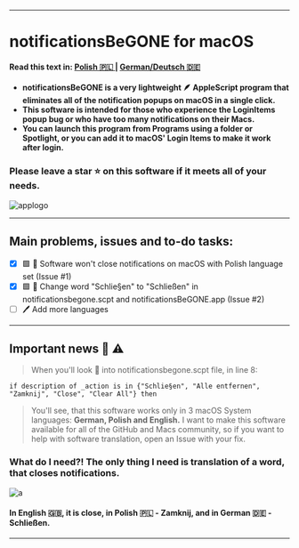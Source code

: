 -------------------------------------------------------------------------------------------------------------------------------------------

# notificationsBeGONE for macOS
#### Read this text in: [Polish :poland: ](https://github.com/karolpszo/notificationsbegone/blob/main/README-pl.md) | [German/Deutsch :de:](https://github.com/karolpszo/notificationsbegone/blob/main/README-de.md)
+ **notificationsBeGONE is a very lightweight :feather: AppleScript program that eliminates all of the notification popups on macOS in a single click.**
+ **This software is intended for those who experience the LoginItems popup bug or who have too many notifications on their Macs.**
+ **You can launch this program from Programs using a folder or Spotlight, or you can add it to macOS' Login Items to make it work after login.**
### Please leave a star :star: on this software if it meets all of your needs.
![applogo](https://i.imgur.com/mnm2GrD.png)

-------------------------------------------------------------------------------------------------------------------------------------------
## Main problems, issues and to-do tasks:
- [x] :green_square: :hammer: Software won't close notifications on macOS with Polish language set (Issue #1)
- [x] :green_square: :hammer: Change word "Schlie§en" to "Schließen" in notificationsbegone.scpt and notificationsBeGONE.app (Issue #2)
- [ ] :pen: Add more languages 
-------------------------------------------------------------------------------------------------------------------------------------------

## Important news :newspaper: :warning:
> When you'll look :eyes: into notificationsbegone.scpt file, in line 8:
```
if description of _action is in {"Schlie§en", "Alle entfernen", "Zamknij", "Close", "Clear All"} then 
```
> You'll see, that this software works only in 3 macOS System languages: **German, Polish and English.** I want to make this software available for all of the GitHub and Macs community, so if you want to help with software translation, open an Issue with your fix.
### What do I need?! The only thing I need is translation of a word, that closes notifications.
![a](https://user-images.githubusercontent.com/111112623/224505336-015febd8-0c16-4b8d-810a-3369b2ed8e2b.png) 
#### In English :gb:, it is **close**,   in Polish :poland: - **Zamknij**,    and in German :de: - **Schließen**.
-------------------------------------------------------------------------------------------------------------------------------------------
